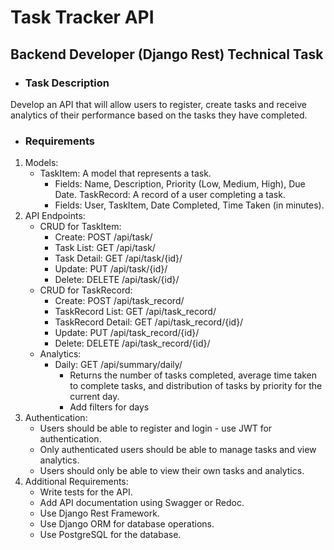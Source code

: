 # Task Tracker API
## Backend Developer (Django Rest) Technical Task

- ### Task Description
Develop an API that will allow users to register, create tasks and receive analytics of their performance based on the tasks they have completed.

- ### Requirements
1. Models:
    - TaskItem: A model that represents a task.
        - Fields: Name, Description, Priority (Low, Medium, High), Due Date.
    TaskRecord: A record of a user completing a task.
        - Fields: User, TaskItem, Date Completed, Time Taken (in minutes).
2. API Endpoints:
    - CRUD for TaskItem:
        - Create: POST /api/task/
        - Task List: GET /api/task/
        - Task Detail: GET /api/task/{id}/
        - Update: PUT /api/task/{id}/
        - Delete: DELETE /api/task/{id}/
    - CRUD for TaskRecord:
        - Create: POST /api/task_record/
        - TaskRecord List: GET /api/task_record/
        - TaskRecord Detail: GET /api/task_record/{id}/
        - Update: PUT /api/task_record/{id}/
        - Delete: DELETE /api/task_record/{id}/
    - Analytics:
        - Daily: GET /api/summary/daily/
            - Returns the number of tasks completed, average time taken to complete tasks, and distribution of tasks by priority for the current day.
            - Add filters for days
3. Authentication:
    - Users should be able to register and login - use JWT for authentication.
    - Only authenticated users should be able to manage tasks and view analytics.
    - Users should only be able to view their own tasks and analytics.
4. Additional Requirements:
    - Write tests for the API.
    - Add API documentation using Swagger or Redoc.
    - Use Django Rest Framework.
    - Use Django ORM for database operations.
    - Use PostgreSQL for the database.
